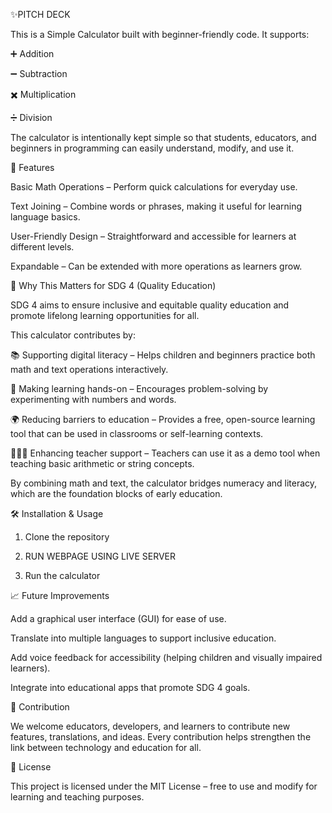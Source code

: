 ✨PITCH DECK 

This is a Simple Calculator built with beginner-friendly code. It supports:

➕ Addition

➖ Subtraction

✖️ Multiplication

➗ Division

The calculator is intentionally kept simple so that students, educators, and beginners in programming can easily understand, modify, and use it.

🚀 Features

Basic Math Operations – Perform quick calculations for everyday use.

Text Joining – Combine words or phrases, making it useful for learning language basics.

User-Friendly Design – Straightforward and accessible for learners at different levels.

Expandable – Can be extended with more operations as learners grow.

🎯 Why This Matters for SDG 4 (Quality Education)

SDG 4 aims to ensure inclusive and equitable quality education and promote lifelong learning opportunities for all.

This calculator contributes by:

📚 Supporting digital literacy – Helps children and beginners practice both math and text operations interactively.

🧮 Making learning hands-on – Encourages problem-solving by experimenting with numbers and words.

🌍 Reducing barriers to education – Provides a free, open-source learning tool that can be used in classrooms or self-learning contexts.

👩🏾‍🏫 Enhancing teacher support – Teachers can use it as a demo tool when teaching basic arithmetic or string concepts.

By combining math and text, the calculator bridges numeracy and literacy, which are the foundation blocks of early education.

🛠️ Installation & Usage
1. Clone the repository
2. RUN WEBPAGE USING LIVE SERVER

3. Run the calculator

📈 Future Improvements

Add a graphical user interface (GUI) for ease of use.

Translate into multiple languages to support inclusive education.

Add voice feedback for accessibility (helping children and visually impaired learners).

Integrate into educational apps that promote SDG 4 goals.

🤝 Contribution

We welcome educators, developers, and learners to contribute new features, translations, and ideas. Every contribution helps strengthen the link between technology and education for all.

📜 License

This project is licensed under the MIT License – free to use and modify for learning and teaching purposes.
